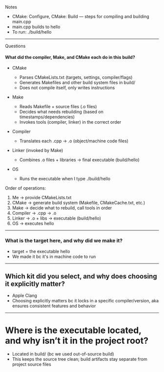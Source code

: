 Notes
- CMake: Configure, CMake: Build — steps for compiling and building main.cpp
- main.cpp builds to hello
- To run:
  ./build/hello

---

Questions

#### What did the compiler, Make, and CMake each do in this build?
- CMake
  - Parses CMakeLists.txt (targets, settings, compiler/flags)
  - Generates Makefiles and other build system files in build/
  - Does not compile itself, only writes instructions

- Make
  - Reads Makefile + source files (.o files)
  - Decides what needs rebuilding (based on timestamps/dependencies)
  - Invokes tools (compiler, linker) in the correct order

- Compiler
  - Translates each .cpp → .o (object/machine code files)

- Linker (invoked by Make)
  - Combines .o files + libraries → final executable (build/hello)

- OS
  - Runs the executable when I type ./build/hello

Order of operations:
1. Me → provide CMakeLists.txt
2. CMake → generate build system (Makefile, CMakeCache.txt, etc.)
3. Make → decide what to rebuild, call tools in order
4. Compiler → .cpp → .o
5. Linker → .o + libs → executable (build/hello)
6. OS → executes hello

---

### What is the target here, and why did we make it?
- target = the executable hello
- We made it bc it's in machine code to run

---

## Which kit did you select, and why does choosing it explicitly matter?
- Apple Clang
- Choosing explicitly matters bc it locks in a specific compiler/version, aka ensures consistent features and behavior

---

# Where is the executable located, and why isn’t it in the project root?
- Located in build/ (bc we used out-of-source build)
- This keeps the source tree clean; build artifacts stay separate from project source files
